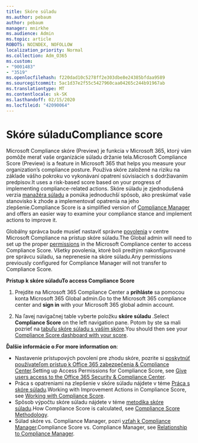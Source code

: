 ```yaml
---
title: Skóre súladu
ms.author: pebaum
author: pebaum
manager: mnirkhe
ms.audience: Admin
ms.topic: article
ROBOTS: NOINDEX, NOFOLLOW
localization_priority: Normal
ms.collection: Adm_O365
ms.custom:
- "9001483"
- "3519"
ms.openlocfilehash: f220dad10c5278ff2e303dbe8e24385bfdaa9589
ms.sourcegitcommit: 5ac1d37e2f55c5427960caa04265c244b91967ab
ms.translationtype: MT
ms.contentlocale: sk-SK
ms.lasthandoff: 02/15/2020
ms.locfileid: "42090064"
---
```

# <a name="compliance-score"></a><span data-ttu-id="8d0fe-102">Skóre súladu</span><span class="sxs-lookup"><span data-stu-id="8d0fe-102">Compliance score</span></span>

<span data-ttu-id="8d0fe-103">Microsoft Compliance skóre (Preview) je funkcia v Microsoft 365, ktorý vám pomôže merať vaše organizácie súladu držanie tela.</span><span class="sxs-lookup"><span data-stu-id="8d0fe-103">Microsoft Compliance Score (Preview) is a feature in Microsoft 365 that helps you measure your organization’s compliance posture.</span></span> <span data-ttu-id="8d0fe-104">Používa skóre založené na riziku na základe vášho pokroku vo vykonávaní opatrení súvisiacich s dodržiavaním predpisov.</span><span class="sxs-lookup"><span data-stu-id="8d0fe-104">It uses a risk-based score based on your progress of implementing compliance-related actions.</span></span>   <span data-ttu-id="8d0fe-105">Skóre súladu je zjednodušená verzia [manažéra súladu](https://docs.microsoft.com/en-us/microsoft-365/compliance/compliance-manager-overview) a ponúka jednoduchší spôsob, ako preskúmať vaše stanovisko k zhode a implementovať opatrenia na jeho zlepšenie.</span><span class="sxs-lookup"><span data-stu-id="8d0fe-105">Compliance Score is a simplified version of [Compliance Manager](https://docs.microsoft.com/en-us/microsoft-365/compliance/compliance-manager-overview) and offers an easier way to examine your compliance stance and implement actions to improve it.</span></span> 

<span data-ttu-id="8d0fe-106">Globálny správca bude musieť nastaviť správne [povolenia](https://docs.microsoft.com/en-us/microsoft-365/security/office-365-security/permissions-in-the-security-and-compliance-center) v centre Microsoft Compliance na prístup skóre súladu.</span><span class="sxs-lookup"><span data-stu-id="8d0fe-106">The Global admin will need to set up the proper [permissions](https://docs.microsoft.com/en-us/microsoft-365/security/office-365-security/permissions-in-the-security-and-compliance-center) in the Microsoft Compliance center to access Compliance Score.</span></span>  <span data-ttu-id="8d0fe-107">Všetky povolenia, ktoré boli predtým nakonfigurované pre správcu súladu, sa neprenesie na skóre súladu.</span><span class="sxs-lookup"><span data-stu-id="8d0fe-107">Any permissions previously configured for Compliance Manager will not transfer to Compliance Score.</span></span>

<span data-ttu-id="8d0fe-108">**Prístup k skóre súladu**</span><span class="sxs-lookup"><span data-stu-id="8d0fe-108">**To access Compliance Score**</span></span>

1. <span data-ttu-id="8d0fe-109">Prejdite na Microsoft 365 Compliance Center a **prihláste** sa pomocou konta Microsoft 365 Global admin.</span><span class="sxs-lookup"><span data-stu-id="8d0fe-109">Go to the Microsoft 365 compliance center and **sign in** with your Microsoft 365 global admin account.</span></span>

2. <span data-ttu-id="8d0fe-110">Na ľavej navigačnej table vyberte položku **skóre súladu** .</span><span class="sxs-lookup"><span data-stu-id="8d0fe-110">Select **Compliance Score** on the left navigation pane.</span></span> <span data-ttu-id="8d0fe-111">Potom by ste sa mali pozrieť na [tabuľu skóre súladu s vaším skóre](https://docs.microsoft.com/en-us/microsoft-365/compliance/compliance-score-setup#understand-the-compliance-score-dashboard).</span><span class="sxs-lookup"><span data-stu-id="8d0fe-111">You should then see your [Compliance Score dashboard with your score](https://docs.microsoft.com/en-us/microsoft-365/compliance/compliance-score-setup#understand-the-compliance-score-dashboard).</span></span>
 

<span data-ttu-id="8d0fe-112">**Ďalšie informácie o**:</span><span class="sxs-lookup"><span data-stu-id="8d0fe-112">**For more information on**:</span></span>

- <span data-ttu-id="8d0fe-113">Nastavenie prístupových povolení pre zhodu skóre, pozrite si [poskytnúť používateľom prístup k Office 365 zabezpečenia & Compliance Center](https://docs.microsoft.com/en-us/microsoft-365/security/office-365-security/grant-access-to-the-security-and-compliance-center).</span><span class="sxs-lookup"><span data-stu-id="8d0fe-113">Setting up Access Permissions for Compliance Score, see [Give users access to the Office 365 Security & Compliance Center](https://docs.microsoft.com/en-us/microsoft-365/security/office-365-security/grant-access-to-the-security-and-compliance-center).</span></span>
- <span data-ttu-id="8d0fe-114">Práca s opatreniami na zlepšenie v skóre súladu nájdete v téme [Práca s skóre súladu](https://docs.microsoft.com/en-us/microsoft-365/compliance/working-with-compliance-score).</span><span class="sxs-lookup"><span data-stu-id="8d0fe-114">Working with Improvement Actions in Compliance Score, see  [Working with Compliance Score](https://docs.microsoft.com/en-us/microsoft-365/compliance/working-with-compliance-score).</span></span>
- <span data-ttu-id="8d0fe-115">Spôsob výpočtu skóre súladu nájdete v téme [metodika skóre súladu](https://docs.microsoft.com/en-us/microsoft-365/compliance/compliance-score-methodology).</span><span class="sxs-lookup"><span data-stu-id="8d0fe-115">How Compliance Score is calculated, see [Compliance Score Methodology](https://docs.microsoft.com/en-us/microsoft-365/compliance/compliance-score-methodology).</span></span>
- <span data-ttu-id="8d0fe-116">Súlad skóre vs. Compliance Manager, pozri [vzťah k Compliance Manager](https://docs.microsoft.com/en-us/microsoft-365/compliance/compliance-score#relationship-to-compliance-manager).</span><span class="sxs-lookup"><span data-stu-id="8d0fe-116">Compliance Score vs. Compliance Manager, see [Relationship to Compliance Manager](https://docs.microsoft.com/en-us/microsoft-365/compliance/compliance-score#relationship-to-compliance-manager).</span></span>


